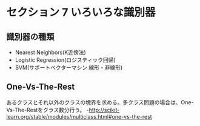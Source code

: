 # セクション 7 いろいろな識別器
## 識別器の種類
- Nearest Neighbors(K近傍法)
- Logistic Regression(ロジスティック回帰)
- SVM(サポートベクターマシン 線形・非線形)

## One-Vs-The-Rest
あるクラスとそれ以外のクラスの境界を求める。多クラス問題の場合は、One-Vs-The-Restをクラス数分行う。
-http://scikit-learn.org/stable/modules/multiclass.html#one-vs-the-rest
